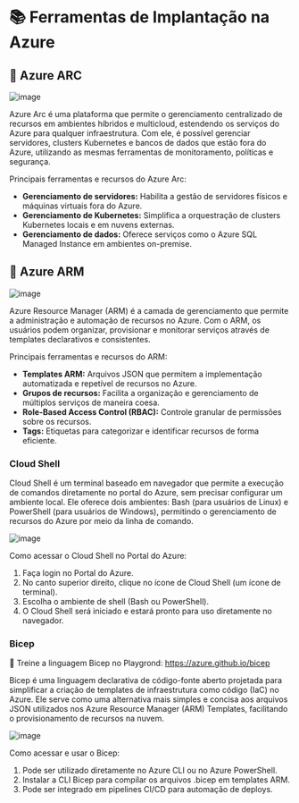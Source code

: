 # 📚 Ferramentas de Implantação na Azure


## 🏹 Azure ARC
![image](https://github.com/user-attachments/assets/0fed7c54-cac4-49c5-b2bd-2f4caa71427f)

Azure Arc é uma plataforma que permite o gerenciamento centralizado de recursos em ambientes híbridos e multicloud, estendendo os serviços do Azure para qualquer infraestrutura. Com ele, é possível gerenciar servidores, clusters Kubernetes e bancos de dados que estão fora do Azure, utilizando as mesmas ferramentas de monitoramento, políticas e segurança.

Principais ferramentas e recursos do Azure Arc:
- <b>Gerenciamento de servidores:</b> Habilita a gestão de servidores físicos e máquinas virtuais fora do Azure.
- <b>Gerenciamento de Kubernetes:</b> Simplifica a orquestração de clusters Kubernetes locais e em nuvens externas.
- <b>Gerenciamento de dados:</b> Oferece serviços como o Azure SQL Managed Instance em ambientes on-premise.


## 💪 Azure ARM
![image](https://github.com/user-attachments/assets/67993071-1981-4880-b5aa-8ebfba44f988)

Azure Resource Manager (ARM) é a camada de gerenciamento que permite a administração e automação de recursos no Azure. Com o ARM, os usuários podem organizar, provisionar e monitorar serviços através de templates declarativos e consistentes.

Principais ferramentas e recursos do ARM:
- <b>Templates ARM:</b> Arquivos JSON que permitem a implementação automatizada e repetível de recursos no Azure.
- <b>Grupos de recursos:</b> Facilita a organização e gerenciamento de múltiplos serviços de maneira coesa.
- <b>Role-Based Access Control (RBAC):</b> Controle granular de permissões sobre os recursos.
- <b>Tags:</b> Etiquetas para categorizar e identificar recursos de forma eficiente.


### Cloud Shell
Cloud Shell é um terminal baseado em navegador que permite a execução de comandos diretamente no portal do Azure, sem precisar configurar um ambiente local. Ele oferece dois ambientes: Bash (para usuários de Linux) e PowerShell (para usuários de Windows), permitindo o gerenciamento de recursos do Azure por meio da linha de comando.

![image](https://github.com/user-attachments/assets/cb7f6b77-7da4-48ef-b64f-94ededae027a)

Como acessar o Cloud Shell no Portal do Azure:
1. Faça login no Portal do Azure.
2. No canto superior direito, clique no ícone de Cloud Shell (um ícone de terminal).
3. Escolha o ambiente de shell (Bash ou PowerShell).
4. O Cloud Shell será iniciado e estará pronto para uso diretamente no navegador.

### Bicep
🔗 Treine a linguagem Bicep no Playgrond: https://azure.github.io/bicep <br>

Bicep é uma linguagem declarativa de código-fonte aberto projetada para simplificar a criação de templates de infraestrutura como código (IaC) no Azure. Ele serve como uma alternativa mais simples e concisa aos arquivos JSON utilizados nos Azure Resource Manager (ARM) Templates, facilitando o provisionamento de recursos na nuvem.

![image](https://github.com/user-attachments/assets/c8ae826b-d539-4288-8800-cbe64ce91646)

Como acessar e usar o Bicep:
1. Pode ser utilizado diretamente no Azure CLI ou no Azure PowerShell.
2. Instalar a CLI Bicep para compilar os arquivos .bicep em templates ARM.
3. Pode ser integrado em pipelines CI/CD para automação de deploys.
